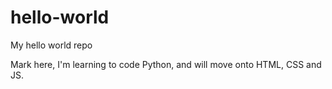 # hello-world
My hello world repo

Mark here, I'm learning to code Python, and will move onto HTML, CSS and JS. 
